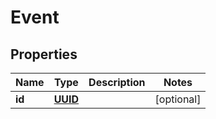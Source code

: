 # Event

## Properties
Name | Type | Description | Notes
------------ | ------------- | ------------- | -------------
**id** | [**UUID**](UUID.md) |  |  [optional]
